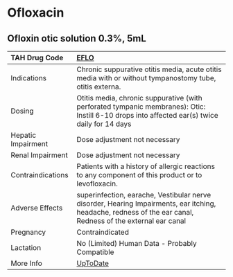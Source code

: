 # Ofloxacin

## Ofloxin otic solution 0.3%, 5mL

| TAH Drug Code      | [EFLO](https://www.tahsda.org.tw/drugs/hissearch.php?drug_code=EFLO)                                                                                        |
|:-------------------|:------------------------------------------------------------------------------------------------------------------------------------------------------------|
| Indications        | Chronic suppurative otitis media, acute otitis media with or without tympanostomy tube, otitis externa.                                                     |
| Dosing             | Otitis media, chronic suppurative (with perforated tympanic membranes): Otic: Instill 6-10 drops into affected ear(s) twice daily for 14 days               |
| Hepatic Impairment | Dose adjustment not necessary                                                                                                                               |
| Renal Impairment   | Dose adjustment not necessary                                                                                                                               |
| Contraindications  | Patients with a history of allergic reactions to any component of this product or to levofloxacin.                                                          |
| Adverse Effects    | superinfection, earache, Vestibular nerve disorder, Hearing Impairments, ear itching, headache, redness of the ear canal, Redness of the external ear canal |
| Pregnancy          | Contraindicated                                                                                                                                             |
| Lactation          | No (Limited) Human Data - Probably Compatible                                                                                                               |
| More Info          | [UpToDate](https://www.uptodate.com/contents/ofloxacin-drug-information)                                                                                    |

